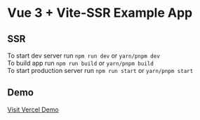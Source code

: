# Vue 3 + Vite-SSR Example App

## SSR

To start dev server run `npm run dev` or `yarn/pnpm dev`<br>
To build app run `npm run build` or `yarn/pnpm build`<br>
To start production server run `npm run start` or `yarn/pnpm start`

## Demo

[Visit Vercel Demo](https://vercelvitessr.vercel.app/)
